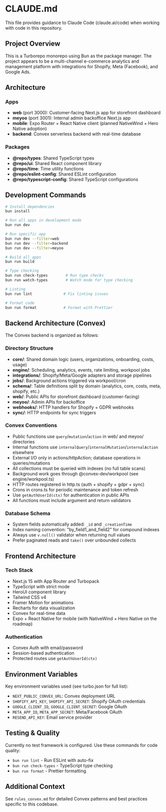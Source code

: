 # CLAUDE.md

This file provides guidance to Claude Code (claude.ai/code) when working with code in this repository.

## Project Overview

This is a Turborepo monorepo using Bun as the package manager. The project appears to be a multi-channel e-commerce analytics and management platform with integrations for Shopify, Meta (Facebook), and Google Ads.

## Architecture

### Apps
- **web** (port 3000): Customer-facing Next.js app for storefront dashboard
- **meyoo** (port 3001): Internal admin backoffice Next.js app
- **mobile**: Expo Router + React Native client (planned NativeWind + Hero Native adoption)
- **backend**: Convex serverless backend with real-time database

### Packages
- **@repo/types**: Shared TypeScript types
- **@repo/ui**: Shared React component library
- **@repo/time**: Time utility functions
- **@repo/eslint-config**: Shared ESLint configuration
- **@repo/typescript-config**: Shared TypeScript configurations

## Development Commands

```bash
# Install dependencies
bun install

# Run all apps in development mode
bun run dev

# Run specific app
bun run dev --filter=web
bun run dev --filter=backend
bun run dev --filter=meyoo

# Build all apps
bun run build

# Type checking
bun run check-types        # Run type checks
bun run watch-types        # Watch mode for type checking

# Linting
bun run lint              # Fix linting issues

# Format code
bun run format            # Format with Prettier
```

## Backend Architecture (Convex)

The Convex backend is organized as follows:

### Directory Structure
- **core/**: Shared domain logic (users, organizations, onboarding, costs, usage)
- **engine/**: Scheduling, analytics, events, rate limiting, workpool jobs
- **integrations/**: Shopify/Meta/Google adapters and storage pipelines
- **jobs/**: Background actions triggered via workpool/cron
- **schema/**: Table definitions split by domain (analytics, core, costs, meta, shopify, etc.)
- **web/**: Public APIs for storefront dashboard (customer-facing)
- **meyoo/**: Admin APIs for backoffice
- **webhooks/**: HTTP handlers for Shopify + GDPR webhooks
- **sync/**: HTTP endpoints for sync triggers

### Convex Conventions
- Public functions use `query`/`mutation`/`action` in web/ and meyoo/ directories
- Internal functions use `internalQuery`/`internalMutation`/`internalAction` elsewhere
- External I/O only in actions/httpAction; database operations in queries/mutations
- All collections must be queried with indexes (no full table scans)
- Background work goes through @convex-dev/workpool (see engine/workpool.ts)
- HTTP routes registered in http.ts (auth + shopify + gdpr + sync)
- Crons in crons.ts for periodic maintenance and token refresh
- Use `getAuthUserId(ctx)` for authentication in public APIs
- All functions must include argument and return validators

### Database Schema
- System fields automatically added: `_id` and `_creationTime`
- Index naming convention: "by_field1_and_field2" for compound indexes
- Always use `v.null()` validator when returning null values
- Prefer paginated reads and `take()` over unbounded collects

## Frontend Architecture

### Tech Stack
- Next.js 15 with App Router and Turbopack
- TypeScript with strict mode
- HeroUI component library
- Tailwind CSS v4
- Framer Motion for animations
- Recharts for data visualization
- Convex for real-time data
- Expo + React Native for mobile (with NativeWind + Hero Native on the roadmap)

### Authentication
- Convex Auth with email/password
- Session-based authentication
- Protected routes use `getAuthUserId(ctx)`

## Environment Variables

Key environment variables used (see turbo.json for full list):
- `NEXT_PUBLIC_CONVEX_URL`: Convex deployment URL
- `SHOPIFY_API_KEY`, `SHOPIFY_API_SECRET`: Shopify OAuth credentials
- `GOOGLE_CLIENT_ID`, `GOOGLE_CLIENT_SECRET`: Google OAuth
- `META_APP_ID`, `META_APP_SECRET`: Meta/Facebook OAuth
- `RESEND_API_KEY`: Email service provider

## Testing & Quality

Currently no test framework is configured. Use these commands for code quality:
- `bun run lint` - Run ESLint with auto-fix
- `bun run check-types` - TypeScript type checking
- `bun run format` - Prettier formatting

## Additional Context

See `rules_convex.md` for detailed Convex patterns and best practices specific to this codebase.
